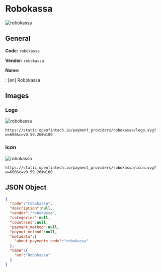 
# Robokassa 
![robokassa](https://static.openfintech.io/payment_providers/robokassa/logo.svg?w=600&c=v0.59.26#w100)  

## General 
 
**Code:** `robokassa`  
 
**Vendor:** `robokassa`  
 
**Name:**  
 
:	[en] Robokassa  

## Images 

### Logo 
 
![robokassa](https://static.openfintech.io/payment_providers/robokassa/logo.svg?w=600&c=v0.59.26#w100)  

```
https://static.openfintech.io/payment_providers/robokassa/logo.svg?w=600&c=v0.59.26#w100
```  

### Icon 
 
![robokassa](https://static.openfintech.io/payment_providers/robokassa/icon.svg?w=600&c=v0.59.26#w100)  

```
https://static.openfintech.io/payment_providers/robokassa/icon.svg?w=600&c=v0.59.26#w100
```  

## JSON Object 

```json
{
  "code":"robokassa",
  "description":null,
  "vendor":"robokassa",
  "categories":null,
  "countries":null,
  "payment_method":null,
  "payout_method":null,
  "metadata":{
    "about_payments_code":"robokassa"
  },
  "name":{
    "en":"Robokassa"
  }
}
```  
